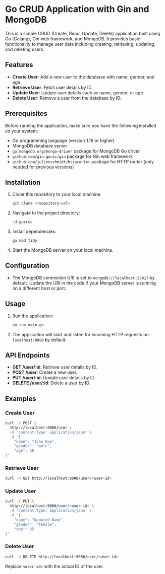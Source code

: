 # Go CRUD Application with Gin and MongoDB

This is a simple CRUD (Create, Read, Update, Delete) application built using Go (Golang), Gin web framework, and MongoDB. It provides basic functionality to manage user data including creating, retrieving, updating, and deleting users.

## Features

- **Create User**: Add a new user to the database with name, gender, and age.
- **Retrieve User**: Fetch user details by ID.
- **Update User**: Update user details such as name, gender, or age.
- **Delete User**: Remove a user from the database by ID.

## Prerequisites

Before running the application, make sure you have the following installed on your system:

- Go programming language (version 1.16 or higher)
- MongoDB database server
- `go.mongodb.org/mongo-driver` package for MongoDB Go driver
- `github.com/gin-gonic/gin` package for Gin web framework
- `github.com/julienschmidt/httprouter` package for HTTP router (only needed for previous versions)

## Installation

1. Clone this repository to your local machine:

    ```bash
    git clone <repository-url>
    ```

2. Navigate to the project directory:

    ```bash
    cd gocrud
    ```

3. Install dependencies:

    ```bash
    go mod tidy
    ```

4. Start the MongoDB server on your local machine.

## Configuration

- The MongoDB connection URI is set to `mongodb://localhost:27017` by default. Update the URI in the code if your MongoDB server is running on a different host or port.

## Usage

1. Run the application:

    ```bash
    go run main.go
    ```

2. The application will start and listen for incoming HTTP requests on `localhost:9000` by default.

## API Endpoints

- **GET /user/:id**: Retrieve user details by ID.
- **POST /user**: Create a new user.
- **PUT /user/:id**: Update user details by ID.
- **DELETE /user/:id**: Delete a user by ID.

## Examples

### Create User

```bash
curl -X POST \
  http://localhost:9000/user \
  -H 'Content-Type: application/json' \
  -d '{
	"name": "John Doe",
	"gender": "male",
	"age": 30
}'
```

### Retrieve User

```bash
curl -X GET http://localhost:9000/user/<user-id>
```

### Update User

```bash
curl -X PUT \
  http://localhost:9000/user/<user-id> \
  -H 'Content-Type: application/json' \
  -d '{
	"name": "Updated Name",
	"gender": "female",
	"age": 35
}'
```

### Delete User

```bash
curl -X DELETE http://localhost:9000/user/<user-id>
```

Replace `<user-id>` with the actual ID of the user.

